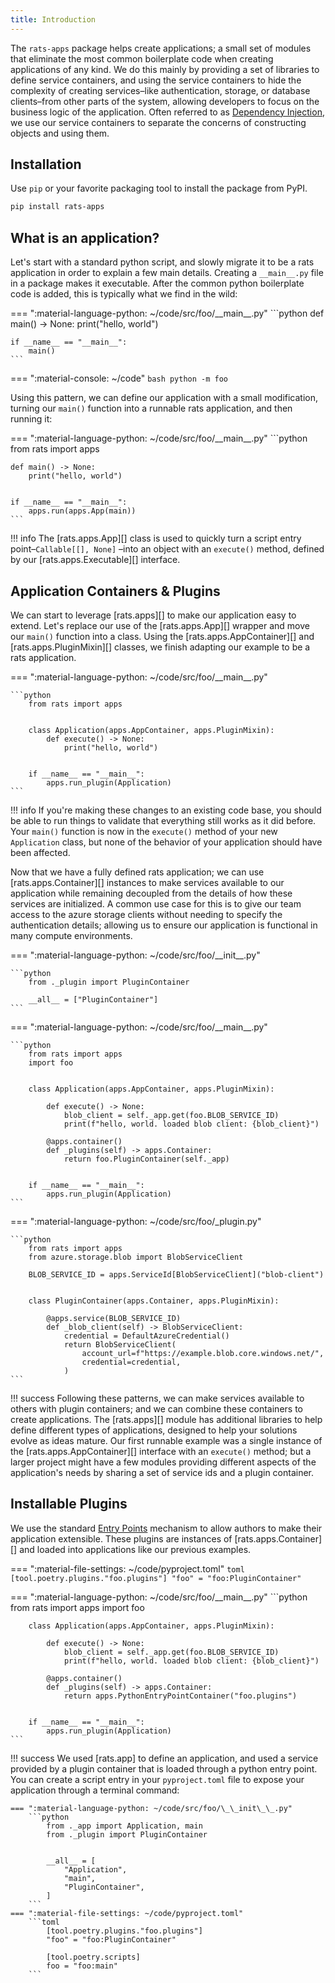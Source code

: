 ```yaml
---
title: Introduction
---
```


The `rats-apps` package helps create applications; a small set of modules that eliminate the most
common boilerplate code when creating applications of any kind. We do this mainly by providing a
set of libraries to define service containers, and using the service containers to hide the
complexity of creating services–like authentication, storage, or database clients–from other parts
of the system, allowing developers to focus on the business logic of the application. Often referred
to as [Dependency Injection](https://en.wikipedia.org/wiki/Dependency_injection), we use our
service containers to separate the concerns of constructing objects and using them.

## Installation

Use `pip` or your favorite packaging tool to install the package from PyPI.

```bash
pip install rats-apps
```

## What is an application?

Let's start with a standard python script, and slowly migrate it to be a rats application in order
to explain a few main details. Creating a `__main__.py` file in a package makes it executable.
After the common python boilerplate code is added, this is typically what we find in the wild:

=== ":material-language-python: ~/code/src/foo/\_\_main\_\_.py"
    ```python
    def main() -> None:
        print("hello, world")


    if __name__ == "__main__":
        main()
    ```

=== ":material-console: ~/code"
    ```bash
    python -m foo
    ```

Using this pattern, we can define our application with a small modification, turning our `main()`
function into a runnable rats application, and then running it:

=== ":material-language-python: ~/code/src/foo/\_\_main\_\_.py"
    ```python
    from rats import apps


    def main() -> None:
        print("hello, world")


    if __name__ == "__main__":
        apps.run(apps.App(main))
    ```

!!! info
    The [rats.apps.App][] class is used to quickly turn a script entry point–`Callable[[], None]`
    –into an object with an `execute()` method, defined by our [rats.apps.Executable][]
    interface.

## Application Containers & Plugins

We can start to leverage [rats.apps][] to make our application easy to extend. Let's replace our use
of the [rats.apps.App][] wrapper and move our `main()` function into a class. Using the
[rats.apps.AppContainer][] and [rats.apps.PluginMixin][] classes, we finish adapting our example
to be a rats application.

=== ":material-language-python: ~/code/src/foo/\_\_main\_\_.py"

    ```python
        from rats import apps


        class Application(apps.AppContainer, apps.PluginMixin):
            def execute() -> None:
                print("hello, world")


        if __name__ == "__main__":
            apps.run_plugin(Application)
    ```

!!! info
    If you're making these changes to an existing code base, you should be able to run things to
    validate that everything still works as it did before. Your `main()` function is now in
    the `execute()` method of your new `Application` class, but none of the behavior of your
    application should have been affected.

Now that we have a fully defined rats application; we can use [rats.apps.Container][] instances to
make services available to our application while remaining decoupled from the details of how these
services are initialized. A common use case for this is to give our team access to the azure
storage clients without needing to specify the authentication details; allowing us to ensure our
application is functional in many compute environments.

=== ":material-language-python: ~/code/src/foo/\_\_init\_\_.py"

    ```python
        from ._plugin import PluginContainer

        __all__ = ["PluginContainer"]
    ```

=== ":material-language-python: ~/code/src/foo/\_\_main\_\_.py"

    ```python
        from rats import apps
        import foo


        class Application(apps.AppContainer, apps.PluginMixin):

            def execute() -> None:
                blob_client = self._app.get(foo.BLOB_SERVICE_ID)
                print(f"hello, world. loaded blob client: {blob_client}")

            @apps.container()
            def _plugins(self) -> apps.Container:
                return foo.PluginContainer(self._app)


        if __name__ == "__main__":
            apps.run_plugin(Application)
    ```

=== ":material-language-python: ~/code/src/foo/_plugin.py"

    ```python
        from rats import apps
        from azure.storage.blob import BlobServiceClient

        BLOB_SERVICE_ID = apps.ServiceId[BlobServiceClient]("blob-client")


        class PluginContainer(apps.Container, apps.PluginMixin):

            @apps.service(BLOB_SERVICE_ID)
            def _blob_client(self) -> BlobServiceClient:
                credential = DefaultAzureCredential()
                return BlobServiceClient(
                    account_url=f"https://example.blob.core.windows.net/",
                    credential=credential,
                )
    ```

!!! success
    Following these patterns, we can make services available to others with plugin containers; and
    we can combine these containers to create applications. The [rats.apps][] module has additional
    libraries to help define different types of applications, designed to help your solutions
    evolve as ideas mature. Our first runnable example was a single instance of the
    [rats.apps.AppContainer][] interface with an `execute()` method; but a larger project might
    have a few modules providing different aspects of the application's needs by sharing a set of
    service ids and a plugin container.

## Installable Plugins

We use the standard [Entry Points](https://packaging.python.org/en/latest/specifications/entry-points/)
mechanism to allow authors to make their application extensible. These plugins are instances of
[rats.apps.Container][] and loaded into applications like our previous examples.

=== ":material-file-settings: ~/code/pyproject.toml"
    ```toml
    [tool.poetry.plugins."foo.plugins"]
    "foo" = "foo:PluginContainer"
    ```

=== ":material-language-python: ~/code/src/foo/\_\_main\_\_.py"
    ```python
        from rats import apps
        import foo


        class Application(apps.AppContainer, apps.PluginMixin):

            def execute() -> None:
                blob_client = self._app.get(foo.BLOB_SERVICE_ID)
                print(f"hello, world. loaded blob client: {blob_client}")

            @apps.container()
            def _plugins(self) -> apps.Container:
                return apps.PythonEntryPointContainer("foo.plugins")


        if __name__ == "__main__":
            apps.run_plugin(Application)
    ```

!!! success
    We used [rats.app] to define an application, and used a service provided by a plugin container
    that is loaded through a python entry point. You can create a script entry in your
    `pyproject.toml` file to expose your application through a terminal command:

    === ":material-language-python: ~/code/src/foo/\_\_init\_\_.py"
        ```python
            from ._app import Application, main
            from ._plugin import PluginContainer


            __all__ = [
                "Application",
                "main",
                "PluginContainer",
            ]
        ```
    === ":material-file-settings: ~/code/pyproject.toml"
        ```toml
            [tool.poetry.plugins."foo.plugins"]
            "foo" = "foo:PluginContainer"

            [tool.poetry.scripts]
            foo = "foo:main"
        ```
